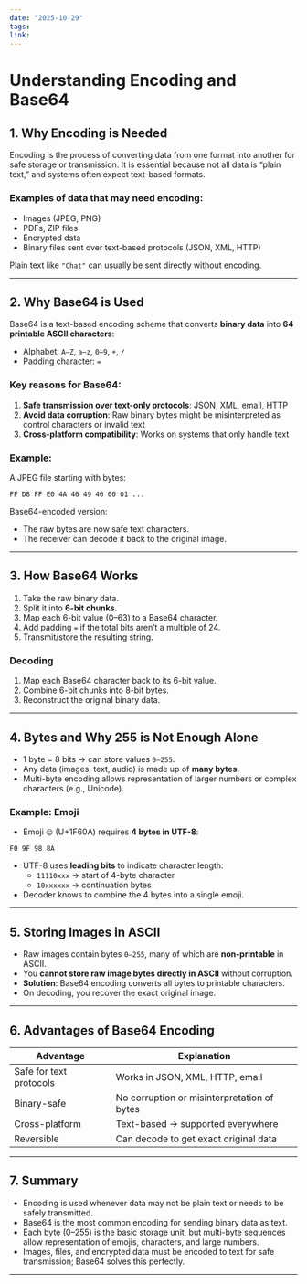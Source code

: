 ```yaml
---
date: "2025-10-29"
tags: 
link:
---
```

# Understanding Encoding and Base64

## 1. Why Encoding is Needed

Encoding is the process of converting data from one format into another for safe storage or transmission. It is essential because not all data is “plain text,” and systems often expect text-based formats.  

### Examples of data that may need encoding:
- Images (JPEG, PNG)
- PDFs, ZIP files
- Encrypted data
- Binary files sent over text-based protocols (JSON, XML, HTTP)

Plain text like `"Chat"` can usually be sent directly without encoding.

---

## 2. Why Base64 is Used

Base64 is a text-based encoding scheme that converts **binary data** into **64 printable ASCII characters**:

- Alphabet: `A–Z`, `a–z`, `0–9`, `+`, `/`
- Padding character: `=`

### Key reasons for Base64:
1. **Safe transmission over text-only protocols**: JSON, XML, email, HTTP
2. **Avoid data corruption**: Raw binary bytes might be misinterpreted as control characters or invalid text
3. **Cross-platform compatibility**: Works on systems that only handle text

### Example:
A JPEG file starting with bytes:

```
FF D8 FF E0 4A 46 49 46 00 01 ...
```

Base64-encoded version:
- The raw bytes are now safe text characters.
- The receiver can decode it back to the original image.

---
## 3. How Base64 Works

1. Take the raw binary data.
2. Split it into **6-bit chunks**.
3. Map each 6-bit value (0–63) to a Base64 character.
4. Add padding `=` if the total bits aren’t a multiple of 24.
5. Transmit/store the resulting string.

### Decoding
1. Map each Base64 character back to its 6-bit value.
2. Combine 6-bit chunks into 8-bit bytes.
3. Reconstruct the original binary data.

---

## 4. Bytes and Why 255 is Not Enough Alone

- 1 byte = 8 bits → can store values `0–255`.
- Any data (images, text, audio) is made up of **many bytes**.
- Multi-byte encoding allows representation of larger numbers or complex characters (e.g., Unicode).

### Example: Emoji
- Emoji `😊` (U+1F60A) requires **4 bytes in UTF-8**:

```
F0 9F 98 8A
```

- UTF-8 uses **leading bits** to indicate character length:
  - `11110xxx` → start of 4-byte character
  - `10xxxxxx` → continuation bytes
- Decoder knows to combine the 4 bytes into a single emoji.

---

## 5. Storing Images in ASCII

- Raw images contain bytes `0–255`, many of which are **non-printable** in ASCII.
- You **cannot store raw image bytes directly in ASCII** without corruption.
- **Solution**: Base64 encoding converts all bytes to printable characters.
- On decoding, you recover the exact original image.

---

## 6. Advantages of Base64 Encoding

| Advantage | Explanation |
|-----------|------------|
| Safe for text protocols | Works in JSON, XML, HTTP, email |
| Binary-safe | No corruption or misinterpretation of bytes |
| Cross-platform | Text-based → supported everywhere |
| Reversible | Can decode to get exact original data |

---

## 7. Summary

- Encoding is used whenever data may not be plain text or needs to be safely transmitted.
- Base64 is the most common encoding for sending binary data as text.
- Each byte (0–255) is the basic storage unit, but multi-byte sequences allow representation of emojis, characters, and large numbers.
- Images, files, and encrypted data must be encoded to text for safe transmission; Base64 solves this perfectly.

---

